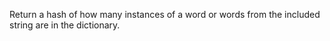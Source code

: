 Return a hash of how many instances of a word or words from the included string are in the dictionary.